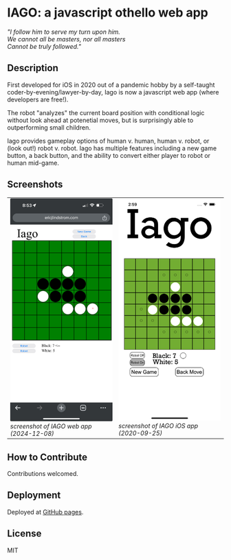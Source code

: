 # IAGO: a javascript othello web app

<i>"I follow him to serve my turn upon him.<br>
We cannot all be masters, nor all masters<br>
Cannot be truly followed."</i>

## Description 

First developed for iOS in 2020 out of a pandemic hobby by a self-taught coder-by-evening/lawyer-by-day, Iago is now a javascript web app (where developers are free!). 

The robot "analyzes" the current board position with conditional logic without look ahead at potenetial moves, but is surprisingly able to outperforming small children.

Iago provides gameplay options of human v. human, human v. robot, or (look out!) robot v. robot. Iago has multiple features including a new game button, a back button, and the ability to convert either player to robot or human mid-game. 

## Screenshots

<table>
  <tr>
    <td>
      <img src="media/mobile 2023-12-08.jpeg" alt="screenshot of IAGO web app (2024-12-08)" width="300px"/><br>
      <i>screenshot of IAGO web app (2024-12-08)</i>
    </td>
    <td>
      <img src="media/iPhone 11 Pro Max - 2020-09-25 at 14.59.32.png" alt="screenshot of IAGO iOS app (2020-09-25)" width="300px"/><br>
      <i>screenshot of IAGO iOS app (2020-09-25)</i>
    </td>
  </tr>
</table>

## How to Contribute

Contributions welcomed.

## Deployment

Deployed at [GitHub pages](https://elindstr.github.io/iago/).

## License

MIT



